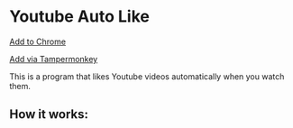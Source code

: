 
# Youtube Auto Like

[Add to Chrome](https://github.com/ocapraro/youtube-auto-like/tree/main/chrome-extension#use-as-a-chrome-extension)

[Add via Tampermonkey](https://github.com/ocapraro/youtube-auto-like/tree/main/tampermonkey#use-via-tampermonkey)

This is a program that likes Youtube videos automatically when you watch them.



## How it works:
